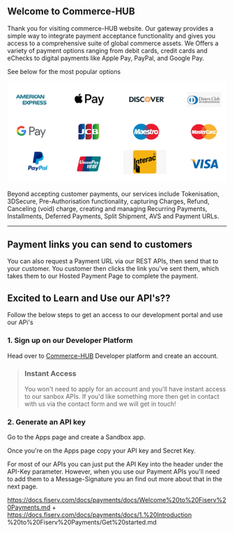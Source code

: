 ## Welcome to Commerce-HUB

Thank you for visiting commerce-HUB website. Our gateway provides a simple way to integrate payment acceptance functionality and gives you access to a comprehensive suite of global commerce assets. We Offers a variety of payment options ranging from debit cards, credit cards and eChecks to digital payments like Apple Pay, PayPal, and Google Pay.

See below for the most popular options

![Payment Methods](../../assets/images/card-types.png "")

Beyond accepting customer payments, our services include Tokenisation, 3DSecure, Pre-Authorisation functionality, capturing Charges, Refund, Canceling (void) charge, creating and managing Recurring Payments, Installments, Deferred Payments, Split Shipment, AVS and Payment URLs.

---

## Payment links you can send to customers

You can also request a Payment URL via our REST APIs, then send that to your customer. You customer then clicks the link you've sent them, which takes them to our Hosted Payment Page to complete the payment.


## Excited to Learn and Use our API's??

Follow the below steps to get an access to our development portal and use our APi's

### 1. Sign up on our Developer Platform

Head over to [Commerce-HUB](url) Developer platform and create an account.

<!-- theme: info -->

> ### Instant Access
>
> You won't need to apply for an account and you'll have instant access to our sanbox APIs. If you'd like something more then get in contact with us via the contact form and we will get in touch!

### 2. Generate an API key

Go to the Apps page and create a Sandbox app.

Once you're on the Apps page copy your API key and Secret Key.

For most of our APIs you can just put the API Key into the header under the API-Key parameter. However, when you use our Payment APIs you'll need to add them to a Message-Signature you an find out more about that in the next page.

https://docs.fiserv.com/docs/payments/docs/Welcome%20to%20Fiserv%20Payments.md
+
https://docs.fiserv.com/docs/payments/docs/1.%20Introduction
%20to%20Fiserv%20Payments/Get%20started.md





